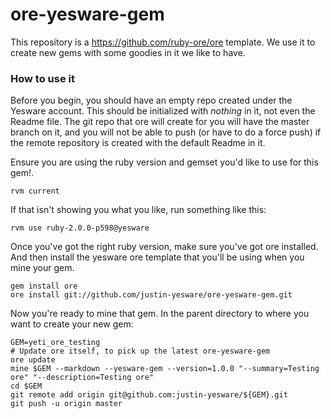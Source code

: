 ore-yesware-gem
===============

This repository is a https://github.com/ruby-ore/ore template. We use it to
create new gems with some goodies in it we like to have.

### How to use it

Before you begin, you should have an empty repo created under the Yesware
account. This should be initialized with _nothing_ in it, not even the Readme
file. The git repo that ore will create for you will have the master branch on
it, and you will not be able to push (or have to do a force push) if the remote
repository is created with the default Readme in it.

Ensure you are using the ruby version and gemset you'd like to use for this
gem!.

    rvm current

If that isn't showing you what you like, run something like this:

    rvm use ruby-2.0.0-p598@yesware

Once you've got the right ruby version, make sure you've got ore installed. And
then install the yesware ore template that you'll be using when you mine your
gem.

    gem install ore
    ore install git://github.com/justin-yesware/ore-yesware-gem.git


Now you're ready to mine that gem. In the parent directory to where you want to
create your new gem:

    GEM=yeti_ore_testing
    # Update ore itself, to pick up the latest ore-yesware-gem
    ore update
    mine $GEM --markdown --yesware-gem --version=1.0.0 "--summary=Testing ore" "--description=Testing ore"
    cd $GEM
    git remote add origin git@github.com:justin-yesware/${GEM}.git
    git push -u origin master

